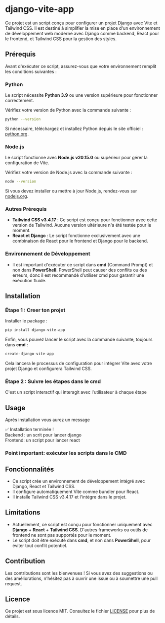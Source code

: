 # django-vite-app

Ce projet est un script conçu pour configurer un projet Django avec Vite et Tailwind CSS. Il est destiné à simplifier la mise en place d'un environnement de développement web moderne avec Django comme backend, React pour le frontend, et Tailwind CSS pour la gestion des styles.

## Prérequis

Avant d'exécuter ce script, assurez-vous que votre environnement remplit les conditions suivantes :

### Python
Le script nécessite **Python 3.9** ou une version supérieure pour fonctionner correctement.

Vérifiez votre version de Python avec la commande suivante :

```bash
python --version
```

Si nécessaire, téléchargez et installez Python depuis le site officiel : [python.org](https://www.python.org/).

### Node.js
Le script fonctionne avec **Node.js v20.15.0** ou supérieur pour gérer la configuration de Vite.

Vérifiez votre version de Node.js avec la commande suivante :

```bash
node --version
```

Si vous devez installer ou mettre à jour Node.js, rendez-vous sur [nodejs.org](https://nodejs.org/).

### Autres Prérequis
- **Tailwind CSS v3.4.17** : Ce script est conçu pour fonctionner avec cette version de Tailwind. Aucune version ultérieure n'a été testée pour le moment.
- **React et Django** : Le script fonctionne exclusivement avec une combinaison de React pour le frontend et Django pour le backend.

### Environnement de Développement
- Il est important d'exécuter ce script dans **cmd** (Command Prompt) et non dans **PowerShell**. PowerShell peut causer des conflits ou des erreurs, donc il est recommandé d'utiliser cmd pour garantir une exécution fluide.

## Installation

### Étape 1 : Creer ton projet

Installer le package :
```bash
pip install django-vite-app
```

Enfin, vous pouvez lancer le script avec la commande suivante, toujours dans **cmd** :
```bash
create-django-vite-app
```

Cela lancera le processus de configuration pour intégrer Vite avec votre projet Django et configurera Tailwind CSS.

### Étape 2 : Suivre les étapes dans le cmd

C'est un script interactif qui interagit avec l'utilisateur à chaque étape

## Usage
Après installation vous aurez un message 

✅ Installation terminée ! \
Backend : un scrit pour lancer django \
Frontend: un script pour lancer react

### Point important: exécuter les scripts dans le CMD

## Fonctionnalités

- Ce script crée un environnement de développement intégré avec Django, React et Tailwind CSS.
- Il configure automatiquement Vite comme bundler pour React.
- Il installe Tailwind CSS v3.4.17 et l'intègre dans le projet.

## Limitations

- Actuellement, ce script est conçu pour fonctionner uniquement avec **Django** + **React** + **Tailwind CSS**. D'autres frameworks ou outils de frontend ne sont pas supportés pour le moment.
- Le script doit être exécuté dans **cmd**, et non dans **PowerShell**, pour éviter tout conflit potentiel.

## Contribution

Les contributions sont les bienvenues ! Si vous avez des suggestions ou des améliorations, n'hésitez pas à ouvrir une issue ou à soumettre une pull request.

## Licence

Ce projet est sous licence MIT. Consultez le fichier [LICENSE](LICENSE) pour plus de détails.

